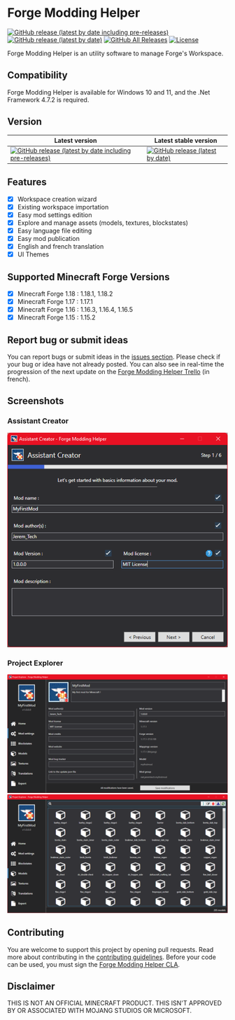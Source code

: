 # Forge Modding Helper 
[![GitHub release (latest by date including pre-releases)](https://img.shields.io/github/v/release/jeremtech/Forge-Modding-Helper?color=9cf&include_prereleases&label=latest%20version&style=flat-square)](https://github.com/JeremTech/Forge-Modding-Helper/releases)
[![GitHub release (latest by date)](https://img.shields.io/github/v/release/JeremTech/Forge-Modding-Helper?label=latest%20stable%20version&style=flat-square)](https://github.com/JeremTech/Forge-Modding-Helper/releases)
[![GitHub All Releases](https://img.shields.io/github/downloads/jeremtech/Forge-Modding-Helper/total?color=green&style=flat-square)](https://github.com/JeremTech/Forge-Modding-Helper/releases)
[![License](https://img.shields.io/github/license/jeremtech/Forge-Modding-Helper?style=flat-square)](https://github.com/JeremTech/Forge-Modding-Helper/blob/master/LICENSE)

Forge Modding Helper is an utility software to manage Forge's Workspace.

## Compatibility 
Forge Modding Helper is available for Windows 10 and 11, and the .Net Framework 4.7.2 is required.

## Version

Latest version | Latest stable version
------------ | -------------
[![GitHub release (latest by date including pre-releases)](https://img.shields.io/github/v/release/jeremtech/Forge-Modding-Helper?color=9cf&include_prereleases&label=%20&style=flat-square)](https://github.com/JeremTech/Forge-Modding-Helper/releases)| [![GitHub release (latest by date)](https://img.shields.io/github/v/release/JeremTech/Forge-Modding-Helper?label=%20&style=flat-square)](https://github.com/JeremTech/Forge-Modding-Helper/releases)

## Features

- [x] Workspace creation wizard
- [x] Existing workspace importation
- [x] Easy mod settings edition
- [x] Explore and manage assets (models, textures, blockstates)
- [x] Easy language file editing 
- [x] Easy mod publication
- [x] English and french translation
- [x] UI Themes

## Supported Minecraft Forge Versions

- [x] Minecraft Forge 1.18 : 1.18.1, 1.18.2
- [x] Minecraft Forge 1.17 : 1.17.1
- [x] Minecraft Forge 1.16 : 1.16.3, 1.16.4, 1.16.5
- [x] Minecraft Forge 1.15 : 1.15.2

## Report bug or submit ideas

You can report bugs or submit ideas in the [issues section](https://github.com/JeremTech/Forge-Modding-Helper/issues). Please check if your bug or idea have not already posted.
You can also see in real-time the progression of the next update on the [Forge Modding Helper Trello](https://trello.com/b/4C7TwCta/forge-modding-helper) (in french).

## Screenshots

### Assistant Creator
![Assistant Creator](/assets/images/assistant_creator.png)

### Project Explorer
![Project Explorer - Mod settings](/assets/images/project_explorer_mod_settings.png)
![Project Explorer - Models](/assets/images/project_explorer_models.png)

## Contributing

You are welcome to support this project by opening pull requests. Read more about contributing in the [contributing guidelines](https://github.com/JeremTech/Forge-Modding-Helper/blob/master/contributing.md). Before your code can be used, you must sign the [Forge Modding Helper CLA](https://cla-assistant.io/jeremtech/Forge-Modding-Helper).

## Disclaimer
THIS IS NOT AN OFFICIAL MINECRAFT PRODUCT. THIS ISN'T APPROVED BY OR ASSOCIATED WITH MOJANG STUDIOS OR MICROSOFT.